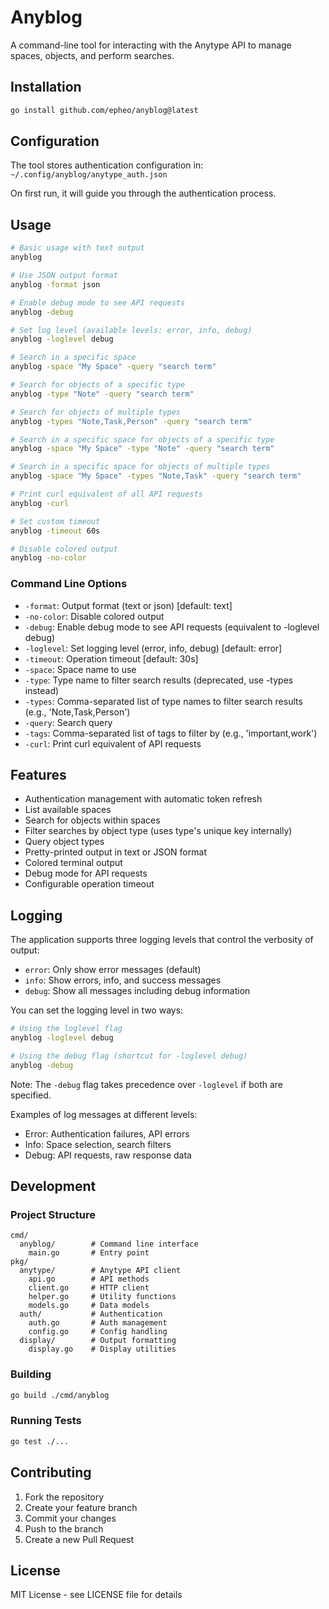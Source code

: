 # Anyblog

A command-line tool for interacting with the Anytype API to manage spaces, objects, and perform searches.

## Installation

```bash
go install github.com/epheo/anyblog@latest
```

## Configuration

The tool stores authentication configuration in:
`~/.config/anyblog/anytype_auth.json`

On first run, it will guide you through the authentication process.

## Usage

```bash
# Basic usage with text output
anyblog

# Use JSON output format
anyblog -format json

# Enable debug mode to see API requests
anyblog -debug

# Set log level (available levels: error, info, debug)
anyblog -loglevel debug

# Search in a specific space
anyblog -space "My Space" -query "search term"

# Search for objects of a specific type
anyblog -type "Note" -query "search term"

# Search for objects of multiple types
anyblog -types "Note,Task,Person" -query "search term"

# Search in a specific space for objects of a specific type
anyblog -space "My Space" -type "Note" -query "search term"

# Search in a specific space for objects of multiple types
anyblog -space "My Space" -types "Note,Task" -query "search term"

# Print curl equivalent of all API requests
anyblog -curl

# Set custom timeout
anyblog -timeout 60s

# Disable colored output
anyblog -no-color
```

### Command Line Options

- `-format`: Output format (text or json) [default: text]
- `-no-color`: Disable colored output
- `-debug`: Enable debug mode to see API requests (equivalent to -loglevel debug)
- `-loglevel`: Set logging level (error, info, debug) [default: error]
- `-timeout`: Operation timeout [default: 30s]
- `-space`: Space name to use
- `-type`: Type name to filter search results (deprecated, use -types instead)
- `-types`: Comma-separated list of type names to filter search results (e.g., 'Note,Task,Person')
- `-query`: Search query
- `-tags`: Comma-separated list of tags to filter by (e.g., 'important,work')
- `-curl`: Print curl equivalent of API requests

## Features

- Authentication management with automatic token refresh
- List available spaces
- Search for objects within spaces
- Filter searches by object type (uses type's unique key internally)
- Query object types
- Pretty-printed output in text or JSON format
- Colored terminal output
- Debug mode for API requests
- Configurable operation timeout

## Logging

The application supports three logging levels that control the verbosity of output:

- `error`: Only show error messages (default)
- `info`: Show errors, info, and success messages
- `debug`: Show all messages including debug information

You can set the logging level in two ways:

```bash
# Using the loglevel flag
anyblog -loglevel debug

# Using the debug flag (shortcut for -loglevel debug)
anyblog -debug
```

Note: The `-debug` flag takes precedence over `-loglevel` if both are specified.

Examples of log messages at different levels:

- Error: Authentication failures, API errors
- Info: Space selection, search filters
- Debug: API requests, raw response data

## Development

### Project Structure

```
cmd/
  anyblog/        # Command line interface
    main.go       # Entry point
pkg/
  anytype/        # Anytype API client
    api.go        # API methods
    client.go     # HTTP client
    helper.go     # Utility functions
    models.go     # Data models
  auth/           # Authentication
    auth.go       # Auth management
    config.go     # Config handling
  display/        # Output formatting
    display.go    # Display utilities
```

### Building

```bash
go build ./cmd/anyblog
```

### Running Tests

```bash
go test ./...
```

## Contributing

1. Fork the repository
2. Create your feature branch
3. Commit your changes
4. Push to the branch
5. Create a new Pull Request

## License

MIT License - see LICENSE file for details
